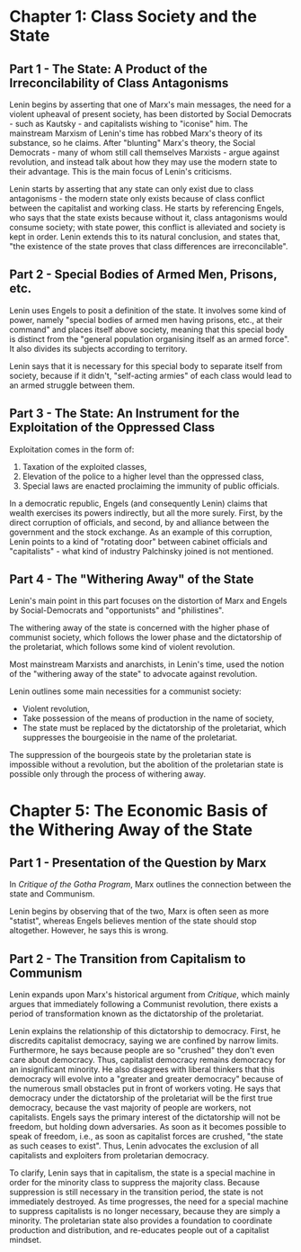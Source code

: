 # Chapter 1: Class Society and the State
## Part 1 - The State: A Product of the Irreconcilability of Class Antagonisms

Lenin begins by asserting that one of Marx's main messages, the need for a violent upheaval of present society, has been distorted by Social Democrats - such as Kautsky - and capitalists wishing to "iconise" him. The mainstream Marxism of Lenin's time has robbed Marx's theory of its substance, so he claims.
After "blunting" Marx's theory, the Social Democrats - many of whom still call themselves Marxists - argue against revolution, and instead talk about how they may use the modern state to their advantage. This is the main focus of Lenin's criticisms.

Lenin starts by asserting that any state can only exist due to class antagonisms - the modern state only exists because of class conflict between the capitalist and working class. He starts by referencing Engels, who says that the state exists because without it, class antagonisms would consume society; with state power, this conflict is alleviated and society is kept in order. Lenin extends this to its natural conclusion, and states that, "the existence of the state proves that class differences are irreconcilable".
## Part 2 - Special Bodies of Armed Men, Prisons, etc.

Lenin uses Engels to posit a definition of the state. It involves some kind of power, namely "special bodies of armed men having prisons, etc., at their command" and places itself above society, meaning that this special body is distinct from the "general population organising itself as an armed force". It also divides its subjects according to territory.

Lenin says that it is necessary for this special body to separate itself from society, because if it didn't, "self-acting armies" of each class would lead to an armed struggle between them.
## Part 3 - The State: An Instrument for the Exploitation of the Oppressed Class

Exploitation comes in the form of:
1. Taxation of the exploited classes,
2. Elevation of the police to a higher level than the oppressed class,
3. Special laws are enacted proclaiming the immunity of public officials.

In a democratic republic, Engels (and consequently Lenin) claims that wealth exercises its powers indirectly, but all the more surely. First, by the direct corruption of officials, and second, by and alliance between the government and the stock exchange.
As an example of this corruption, Lenin points to a kind of "rotating door" between cabinet officials and "capitalists" - what kind of industry Palchinsky joined is not mentioned.

## Part 4 - The "Withering Away" of the State

Lenin's main point in this part focuses on the distortion of Marx and Engels by Social-Democrats and "opportunists" and "philistines".

The withering away of the state is concerned with the higher phase of communist society, which follows the lower phase and the dictatorship of the proletariat, which follows some kind of violent revolution.

Most mainstream Marxists and anarchists, in Lenin's time, used the notion of the "withering away of the state" to advocate against revolution. 

Lenin outlines some main necessities for a communist society:
- Violent revolution,
- Take possession of the means of production in the name of society,
- The state must be replaced by the dictatorship of the proletariat, which suppresses the bourgeoisie in the name of the proletariat.

The suppression of the bourgeois state by the proletarian state is impossible without a revolution, but the abolition of the proletarian state is possible only through the process of withering away.
# Chapter 5: The Economic Basis of the Withering Away of the State
## Part 1 - Presentation of the Question by Marx
In *Critique of the Gotha Program*, Marx outlines the connection between the state and Communism.

Lenin begins by observing that of the two, Marx is often seen as more "statist", whereas Engels believes  mention of the state should stop altogether. However, he says this is wrong.
## Part 2 - The Transition from Capitalism to Communism
Lenin expands upon Marx's historical argument from *Critique*, which mainly argues that immediately following a Communist revolution, there exists a period of transformation known as the dictatorship of the proletariat.

Lenin explains the relationship of this dictatorship to democracy. 
First, he discredits capitalist democracy, saying we are confined by narrow limits. Furthermore, he says because people are so "crushed" they don't even care about democracy. Thus, capitalist democracy remains democracy for an insignificant minority. He also disagrees with liberal thinkers that this democracy will evolve into a "greater and greater democracy" because of the numerous small obstacles put in front of workers voting.
He says that democracy under the dictatorship of the proletariat will be the first true democracy, because the vast majority of people are workers, not capitalists. Engels says the primary interest of the dictatorship will not be freedom, but holding down adversaries. As soon as it becomes possible to speak of freedom, i.e., as soon as capitalist forces are crushed, "the state as such ceases to exist". Thus, Lenin advocates the exclusion of all capitalists and exploiters from proletarian democracy.

To clarify, Lenin says that in capitalism, the state is a special machine in order for the minority class to suppress the majority class. Because suppression is still necessary in the transition period, the state is not immediately destroyed. As time progresses, the need for a special machine to suppress capitalists is no longer necessary, because they are simply a minority.
The proletarian state also provides a foundation to coordinate production and distribution, and re-educates people out of a capitalist mindset.